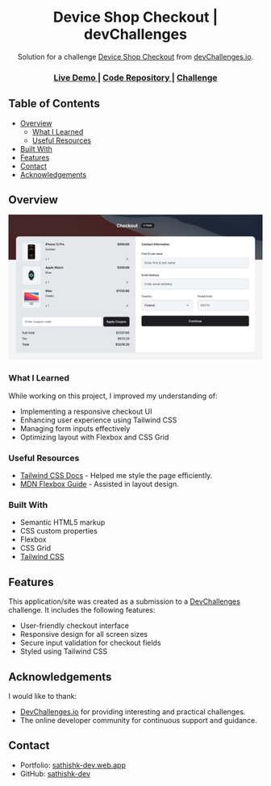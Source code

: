 <!-- Device Shop Checkout | DevChallenges -->

<h1 align="center">Device Shop Checkout | devChallenges</h1>

<div align="center">
   Solution for a challenge <a href="https://devchallenges.io/challenge/apple-shop-checkout-page-challenge" target="_blank">Device Shop Checkout</a> from <a href="http://devchallenges.io" target="_blank">devChallenges.io</a>.
</div>

<div align="center">
  <h3>
    <a href="https://devsk-shop-checkout.netlify.app/">
      Live Demo
    </a>
    <span> | </span>
    <a href="https://github.com/sathishk-dev/Shop-Checkout">
      Code Repository
    </a>
    <span> | </span>
    <a href="https://devchallenges.io/challenge/apple-shop-checkout-page-challenge">
      Challenge
    </a>
  </h3>
</div>

## Table of Contents

- [Overview](#overview)
  - [What I Learned](#what-i-learned)
  - [Useful Resources](#useful-resources)
- [Built With](#built-with)
- [Features](#features)
- [Contact](#contact)
- [Acknowledgements](#acknowledgements)

## Overview

![screenshot](https://github.com/sathishk-dev/Shop-Checkout/blob/main/design/Desktop_1350px.jpg)

### What I Learned

While working on this project, I improved my understanding of:

- Implementing a responsive checkout UI
- Enhancing user experience using Tailwind CSS
- Managing form inputs effectively
- Optimizing layout with Flexbox and CSS Grid

### Useful Resources

- [Tailwind CSS Docs](https://tailwindcss.com/docs) - Helped me style the page efficiently.
- [MDN Flexbox Guide](https://developer.mozilla.org/en-US/docs/Learn/CSS/CSS_layout/Flexbox) - Assisted in layout design.

### Built With

- Semantic HTML5 markup
- CSS custom properties
- Flexbox
- CSS Grid
- [Tailwind CSS](https://tailwindcss.com/)

## Features

This application/site was created as a submission to a [DevChallenges](https://devchallenges.io/challenges-dashboard) challenge. It includes the following features:

- User-friendly checkout interface
- Responsive design for all screen sizes
- Secure input validation for checkout fields
- Styled using Tailwind CSS

## Acknowledgements

I would like to thank:
- [DevChallenges.io](https://devchallenges.io/) for providing interesting and practical challenges.
- The online developer community for continuous support and guidance.

## Contact

- Portfolio: [sathishk-dev.web.app](https://sathishk-dev.web.app)
- GitHub: [sathishk-dev](https://github.com/sathishk-dev)

